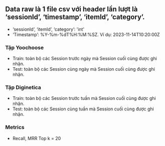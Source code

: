 ## Data raw là 1 file csv với header lần lượt là ‘sessionId’, ‘timestamp’, ‘itemId’, ‘category’.
+ ‘sessionId’, ‘itemId’, ‘category’: 'int'
+ ‘Timestamp’: %Y-%m-%dT%H:%M:%SZ. Ví dụ: 2023-11-14T10:20:00Z
### Tập Yoochoose
+ Train: toàn bộ các Session trước ngày mà Session cuối cùng được ghi nhận.
+ Test: toàn bộ các Session cùng ngày mà Session cuối cùng được ghi nhận.
### Tập Diginetica
+ Train: toàn bộ các Session trước tuần mà Session cuối cùng được ghi nhận.
+ Test: toàn bộ các Session cùng tuần mà Session cuối cùng được ghi nhận.
### Metrics
+ Recall, MRR Top k = 20
